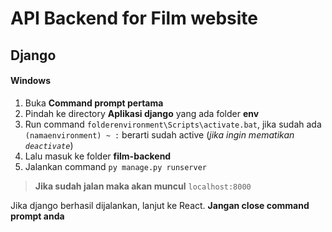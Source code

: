# API Backend for Film website

## Django 

#### Windows
1. Buka **Command prompt pertama**
2. Pindah ke directory **Aplikasi django** yang ada folder **env**
3. Run command ```folderenvironment\Scripts\activate.bat```, jika sudah ada ```(namaenvironment) ~ :``` berarti sudah active (_jika ingin mematikan ```deactivate```_)
4. Lalu masuk ke folder **film-backend**
5. Jalankan command ```py manage.py runserver```

>  **Jika sudah jalan maka akan muncul** ```localhost:8000```
    
Jika django berhasil dijalankan, lanjut ke React. **Jangan close command prompt anda**
